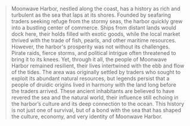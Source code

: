 > Moonwave Harbor, nestled along the coast, has a history as rich and turbulent as the sea that laps at its shores. Founded by seafaring traders seeking refuge from the stormy seas, the harbor quickly grew into a bustling center of commerce. Ships from distant lands would dock here, their holds filled with exotic goods, while the local market thrived with the trade of fish, pearls, and other maritime resources. However, the harbor's prosperity was not without its challenges. Pirate raids, fierce storms, and political intrigue often threatened to bring it to its knees. Yet, through it all, the people of Moonwave Harbor remained resilient, their lives intertwined with the ebb and flow of the tides. The area was originally settled by traders who sought to exploit its abundant natural resources, but legends persist that a people of druidic origins lived in harmony with the land long before the traders arrived. These ancient inhabitants are believed to have revered the sea and the natural world, their influence still echoing in the harbor’s culture and its deep connection to the ocean. This history is not just one of survival, but of a bond with the sea that has shaped the culture, economy, and very identity of Moonwave Harbor.

